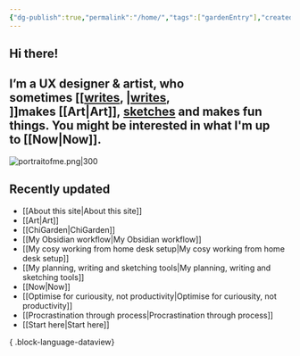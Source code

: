 ```yaml
---
{"dg-publish":true,"permalink":"/home/","tags":["gardenEntry"],"created":"2023-11-01T09:57:06.372+08:00","updated":"2023-11-01T14:56:32.457+08:00"}
---
```



## Hi there!  
  
## I’m a UX designer & artist, who sometimes [[[writes](https://teresawatts.com/writing), \|[writes](https://teresawatts.com/writing), ]]makes [[Art\|Art]], [sketches](https://teresawatts.com/tags/sketching) and makes fun things. You might be interested in what I'm up to [[Now\|Now]].

![portraitofme.png|300](/img/user/assets/portraitofme.png)
## Recently updated
- [[About this site\|About this site]]
- [[Art\|Art]]
- [[ChiGarden\|ChiGarden]]
- [[My Obsidian workflow\|My Obsidian workflow]]
- [[My cosy working from home desk setup\|My cosy working from home desk setup]]
- [[My planning, writing and sketching tools\|My planning, writing and sketching tools]]
- [[Now\|Now]]
- [[Optimise for curiousity, not productivity\|Optimise for curiousity, not productivity]]
- [[Procrastination through process\|Procrastination through process]]
- [[Start here\|Start here]]

{ .block-language-dataview}